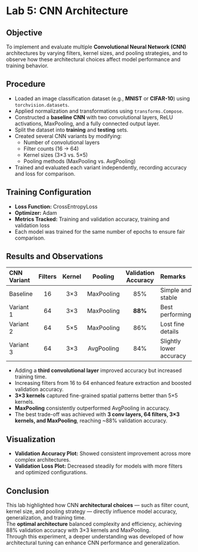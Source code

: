 # Lab 5: CNN Architecture   

## Objective  
To implement and evaluate multiple **Convolutional Neural Network (CNN)** architectures by varying filters, kernel sizes, and pooling strategies, and to observe how these architectural choices affect model performance and training behavior.  

## Procedure  
- Loaded an image classification dataset (e.g., **MNIST** or **CIFAR-10**) using `torchvision.datasets`.  
- Applied normalization and transformations using `transforms.Compose`.  
- Constructed a **baseline CNN** with two convolutional layers, ReLU activations, MaxPooling, and a fully connected output layer.  
- Split the dataset into **training** and **testing** sets.  
- Created several CNN variants by modifying:  
  - Number of convolutional layers  
  - Filter counts (16 → 64)  
  - Kernel sizes (3×3 vs. 5×5)  
  - Pooling methods (MaxPooling vs. AvgPooling)  
- Trained and evaluated each variant independently, recording accuracy and loss for comparison.  

## Training Configuration  
- **Loss Function:** CrossEntropyLoss  
- **Optimizer:** Adam  
- **Metrics Tracked:** Training and validation accuracy, training and validation loss  
- Each model was trained for the same number of epochs to ensure fair comparison.  

## Results and Observations  
| CNN Variant | Filters | Kernel | Pooling | Validation Accuracy | Remarks |
|:-------------|:--------:|:--------:|:----------:|:------------------:|:-----------|
| Baseline | 16 | 3×3 | MaxPooling | 85% | Simple and stable |
| Variant 1 | 64 | 3×3 | MaxPooling | **88%** | Best performing |
| Variant 2 | 64 | 5×5 | MaxPooling | 86% | Lost fine details |
| Variant 3 | 64 | 3×3 | AvgPooling | 84% | Slightly lower accuracy |

- Adding a **third convolutional layer** improved accuracy but increased training time.  
- Increasing filters from 16 to 64 enhanced feature extraction and boosted validation accuracy.  
- **3×3 kernels** captured fine-grained spatial patterns better than 5×5 kernels.  
- **MaxPooling** consistently outperformed AvgPooling in accuracy.  
- The best trade-off was achieved with **3 conv layers, 64 filters, 3×3 kernels, and MaxPooling**, reaching ~88% validation accuracy.  

## Visualization  
- **Validation Accuracy Plot:** Showed consistent improvement across more complex architectures.  
- **Validation Loss Plot:** Decreased steadily for models with more filters and optimized configurations.  

## Conclusion  
This lab highlighted how CNN **architectural choices** — such as filter count, kernel size, and pooling strategy — directly influence model accuracy, generalization, and training time.  
The **optimal architecture** balanced complexity and efficiency, achieving 88% validation accuracy with 3×3 kernels and MaxPooling.  
Through this experiment, a deeper understanding was developed of how architectural tuning can enhance CNN performance and generalization.  
